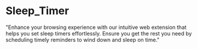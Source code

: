 # Sleep_Timer
"Enhance your browsing experience with our intuitive web extension that helps you set sleep timers effortlessly. Ensure you get the rest you need by scheduling timely reminders to wind down and sleep on time."
